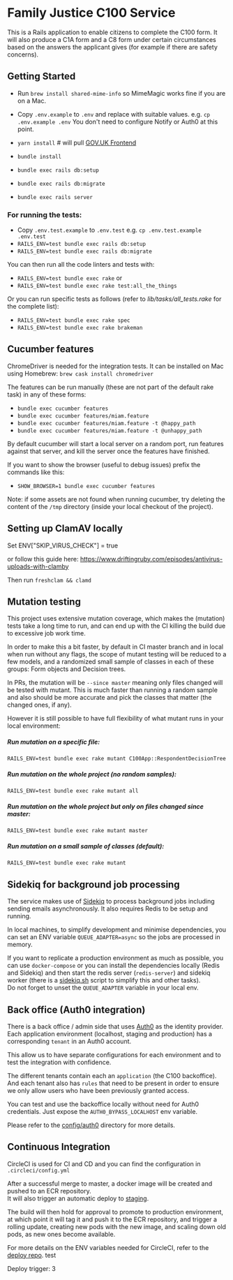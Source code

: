 # Family Justice C100 Service
   
This is a Rails application to enable citizens to complete the C100 form. It will also produce a C1A form and a C8 form under certain circumstances based on the answers the applicant gives (for example if there are safety concerns).

## Getting Started
 
* Run `brew install shared-mime-info` so MimeMagic works fine if you are on a Mac.

* Copy `.env.example` to `.env` and replace with suitable values. e.g. `cp .env.example .env`
You don't need to configure Notify or Auth0 at this point.

* `yarn install` # will pull [GOV.UK Frontend](https://design-system.service.gov.uk)
* `bundle install`
* `bundle exec rails db:setup`
* `bundle exec rails db:migrate`
* `bundle exec rails server`

### For running the tests:

* Copy `.env.test.example` to `.env.test` e.g. `cp .env.test.example .env.test`
* `RAILS_ENV=test bundle exec rails db:setup`
* `RAILS_ENV=test bundle exec rails db:migrate`

You can then run all the code linters and tests with:

* `RAILS_ENV=test bundle exec rake`
or  
* `RAILS_ENV=test bundle exec rake test:all_the_things`

Or you can run specific tests as follows (refer to *lib/tasks/all_tests.rake* for the complete list):

* `RAILS_ENV=test bundle exec rake spec`
* `RAILS_ENV=test bundle exec rake brakeman`
 
## Cucumber features

ChromeDriver is needed for the integration tests. It can be installed on Mac using Homebrew: `brew cask install chromedriver`

The features can be run manually (these are not part of the default rake task) in any of these forms:

* `bundle exec cucumber features`
* `bundle exec cucumber features/miam.feature`
* `bundle exec cucumber features/miam.feature -t @happy_path`
* `bundle exec cucumber features/miam.feature -t @unhappy_path`

By default cucumber will start a local server on a random port, run features against that server, and kill the server once the features have finished.
 
If you want to show the browser (useful to debug issues) prefix the commands like this:

* `SHOW_BROWSER=1 bundle exec cucumber features`

Note: if some assets are not found when running cucumber, try deleting the content of the `/tmp` directory (inside your local checkout of the project).

## Setting up ClamAV locally

Set ENV["SKIP_VIRUS_CHECK"] = true

or follow this guide here: https://www.driftingruby.com/episodes/antivirus-uploads-with-clamby

Then run `freshclam && clamd`

## Mutation testing

This project uses extensive mutation coverage, which makes the (mutation) tests take a long time to run, and can end up with the CI killing the build due to excessive job work time.
 
In order to make this a bit faster, by default in CI master branch and in local when run without any flags, the scope of mutant testing will be reduced to a few models, and a randomized small sample of classes in each of these groups: Form objects and Decision trees.

In PRs, the mutation will be `--since master` meaning only files changed will be tested with mutant. This is much faster than running a random sample and also should be more accurate and pick the classes that matter (the changed ones, if any).

However it is still possible to have full flexibility of what mutant runs in your local environment:

##### Run mutation on a specific file:
`RAILS_ENV=test bundle exec rake mutant C100App::RespondentDecisionTree`

##### Run mutation on the whole project (no random samples):
`RAILS_ENV=test bundle exec rake mutant all`

##### Run mutation on the whole project but only on files changed since master:
`RAILS_ENV=test bundle exec rake mutant master`

##### Run mutation on a small sample of classes (default):
`RAILS_ENV=test bundle exec rake mutant`

## Sidekiq for background job processing

The service makes use of [Sidekiq](https://github.com/mperham/sidekiq) to process background jobs including sending 
emails asynchronously. It also requires Redis to be setup and running.

In local machines, to simplify development and minimise dependencies, you can set an ENV variable `QUEUE_ADAPTER=async` 
so the jobs are processed in memory.

If you want to replicate a production environment as much as possible, you can use `docker-compose` or you can install 
the dependencies locally (Redis and Sidekiq) and then start the redis server (`redis-server`) and sidekiq worker (there 
is a [sidekiq.sh](/sidekiq.sh) script to simplify this and other tasks).  
Do not forget to unset the `QUEUE_ADAPTER` variable in your local env.

## Back office (Auth0 integration)

There is a back office / admin side that uses [Auth0](http://auth0.com) as the identity provider.  
Each application environment (localhost, staging and production) has a corresponding `tenant` in an Auth0 account.  

This allow us to have separate configurations for each environment and to test the integration with confidence.  

The different tenants contain each an `application` (the C100 backoffice). And each tenant also has `rules` that need to 
be present in order to ensure we only allow users who have been previously granted access.

You can test and use the backoffice locally without need for Auth0 credentials. Just expose the `AUTH0_BYPASS_LOCALHOST` 
env variable.

Please refer to the [config/auth0](config/auth0) directory for more details.

## Continuous Integration

CircleCI is used for CI and CD and you can find the configuration in `.circleci/config.yml`  
 
After a successful merge to master, a docker image will be created and pushed to an ECR repository.  
It will also trigger an automatic deploy to [staging][k8s-staging].

The build will then hold for approval to promote to production environment, at which point it will tag it and push it to the ECR repository, and trigger a rolling update, creating new pods with the new image, and scaling down old pods, as new ones become available.

For more details on the ENV variables needed for CircleCI, refer to the [deploy repo][deploy-repo]. test

[taxtribs]: https://github.com/ministryofjustice/tax-tribunals-datacapture
[deploy-repo]: https://github.com/ministryofjustice/c100-application-deploy
[k8s-staging]: https://c100-application-staging.apps.live-1.cloud-platform.service.justice.gov.uk

Deploy trigger: 3

